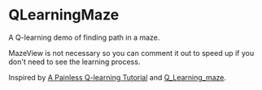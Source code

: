 # QLearningMaze

A Q-learning demo of finding path in a maze.

MazeView is not necessary so you can comment it out to speed up if you don't need to see the learning process.

Inspired by [A Painless Q-learning Tutorial](http://mnemstudio.org/path-finding-q-learning-tutorial.htm) and [Q_Learning_maze](https://github.com/MorvanZhou/Reinforcement-learning-with-tensorflow/tree/master/contents/2_Q_Learning_maze).
